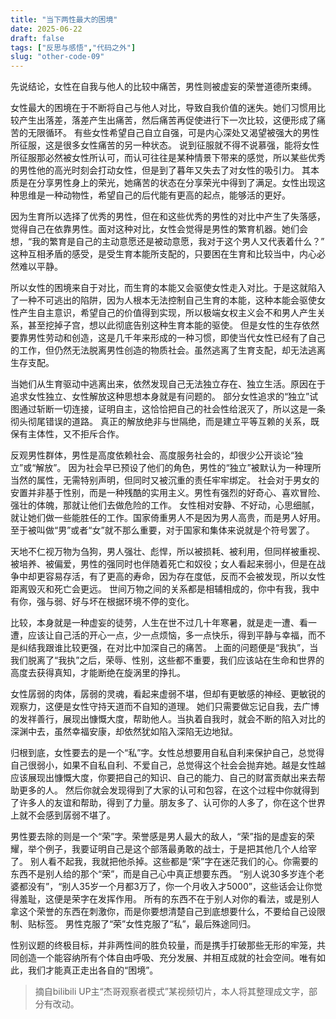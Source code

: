 ```yaml
---
title: "当下两性最大的困境"
date: 2025-06-22
draft: false
tags: ["反思与感悟","代码之外"]
slug: "other-code-09"
---
```



先说结论，女性在自我与他人的比较中痛苦，男性则被虚妄的荣誉道德所束缚。

女性最大的困境在于不断将自己与他人对比，导致自我价值的迷失。她们习惯用比较产生出落差，落差产生出痛苦，然后痛苦再促使进行下一次比较，这便形成了痛苦的无限循环。
有些女性希望自己自立自强，可是内心深处又渴望被强大的男性所征服，这是很多女性痛苦的另一种状态。
说到征服就不得不说慕强，能将女性所征服那必然被女性所认可，而认可往往是某种情景下带来的感觉，所以某些优秀的男性他的高光时刻会打动女性，但是到了暮年又失去了对女性的吸引力。
其本质是在分享男性身上的荣光，她痛苦的状态在分享荣光中得到了满足。女性出现这种思维是一种动物性，希望自己的后代能有更高的起点，能够活的更好。

因为生育所以选择了优秀的男性，但在和这些优秀的男性的对比中产生了失落感，觉得自己在依靠男性。面对这种对比，女性会觉得是男性的繁育机器。她们会想，“我的繁育是自己的主动意愿还是被动意愿，我对于这个男人又代表着什么？”
这种互相矛盾的感受，是受生育本能所支配的，只要困在生育和比较当中，内心必然难以平静。

所以女性的困境来自于对比，而生育的本能又会驱使女性走入对比。于是这就陷入了一种不可逃出的陷阱，因为人根本无法控制自己生育的本能，这种本能会驱使女性产生自主意识，希望自己的价值得到实现，所以极端女权主义会不和男人产生关系，甚至挖掉子宫，想以此彻底告别这种生育本能的驱使。
但是女性的生存依然要靠男性劳动和创造，这是几千年来形成的一种习惯，即使当代女性已经有了自己的工作，但仍然无法脱离男性创造的物质社会。虽然逃离了生育支配，却无法逃离生存支配。

当她们从生育驱动中逃离出来，依然发现自己无法独立存在、独立生活。原因在于追求女性独立、女性解放这种思想本身就是有问题的。
部分女性追求的“独立”试图通过斩断一切连接，证明自主，这恰恰把自己的社会性给泯灭了，所以这是一条彻头彻尾错误的道路。
真正的解放绝非与世隔绝，而是建立平等互赖的关系，既保有主体性，又不拒斥合作。

反观男性群体，男性是高度依赖社会、高度服务社会的，却很少公开谈论“独立”或“解放”。
因为社会早已预设了他们的角色，男性的“独立”被默认为一种理所当然的属性，无需特别声明，但同时又被沉重的责任牢牢绑定。
社会对于男女的安置并非基于性别，而是一种残酷的实用主义。男性有强烈的好奇心、喜欢冒险、强壮的体魄，那就让他们去做危险的工作。
女性相对安静、不好动，心思细腻，就让她们做一些能胜任的工作。国家倚重男人不是因为男人高贵，而是男人好用。至于被叫做“男”或者“女”就不那么重要，对于国家和集体来说就是个符号罢了。

天地不仁视万物为刍狗，男人强壮、彪悍，所以被损耗、被利用，但同样被重视、被培养、被偏爱，男性的强同时也伴随着死亡和奴役；女人看起来弱小，但是在战争中却更容易存活，有了更高的寿命，因为存在度低，反而不会被发现，所以女性距离毁灭和死亡会更远。
世间万物之间的关系都是相辅相成的，你中有我，我中有你，强与弱、好与坏在根据环境不停的变化。

比较，本身就是一种虚妄的徒劳，人生在世不过几十年寒暑，就是走一遭、看一遭，应该让自己活的开心一点，少一点烦恼，多一点快乐，得到平静与幸福，而不是纠结我跟谁比较更强，在对比中加深自己的痛苦。
上面的问题便是“我执”，当我们脱离了“我执”之后，荣辱、性别，这些都不重要，我们应该站在生命和世界的高度去获得真知，才能断绝在旋涡里的挣扎。

女性孱弱的肉体，孱弱的灵魂，看起来虚弱不堪，但却有更敏感的神经、更敏锐的观察力，这便是女性守持天道而不自知的道理。
她们只需要做忘记自我，去广博的发祥善行，展现出慷慨大度，帮助他人。当执着自我时，就会不断的陷入对比的深渊中去，虽然幸福安康，却依然犹如陷入深陷无边地狱。

归根到底，女性要去的是一个“私”字。女性总想要用自私自利来保护自己，总觉得自己很弱小，如果不自私自利、不爱自己，总觉得这个社会会抛弃她。越是女性越应该展现出慷慨大度，你要把自己的知识、自己的能力、自己的财富贡献出来去帮助更多的人。
然后你就会发现得到了大家的认可和包容，在这个过程中你就得到了许多人的友谊和帮助，得到了力量。朋友多了、认可你的人多了，你在这个世界上就不会感到孱弱不堪了。

男性要去除的则是一个“荣”字。荣誉感是男人最大的敌人，“荣”指的是虚妄的荣耀，举个例子，我要证明自己是这个部落最勇敢的战士，于是把其他几个人给宰了。
别人看不起我，我就把他杀掉。这些都是“荣”字在迷茫我们的心。你需要的东西不是别人给的那个“荣”，而是自己心中真正想要东西。
“别人说30多岁连个老婆都没有”，“别人35岁一个月都3万了，你一个月收入才5000”，这些话会让你觉得羞耻，这便是荣字在发挥作用。
所有的东西不在于别人对你的看法，或是别人拿这个荣誉的东西在刺激你，而是你要想清楚自己到底想要什么，不要给自己设限制、贴标签。
男性克服了“荣”女性克服了“私”，最后殊途同归。

性别议题的终极目标，并非两性间的胜负较量，而是携手打破那些无形的牢笼，共同创造一个能容纳所有个体自由呼吸、充分发展、并相互成就的社会空间。唯有如此，我们才能真正走出各自的“困境”。

> 摘自bilibili UP主“杰哥观察者模式”某视频切片，本人将其整理成文字，部分有改动。
